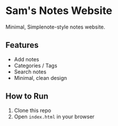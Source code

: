 # Sam's Notes Website

Minimal, Simplenote-style notes website.  

## Features
- Add notes
- Categories / Tags
- Search notes
- Minimal, clean design

## How to Run
1. Clone this repo
2. Open `index.html` in your browser
